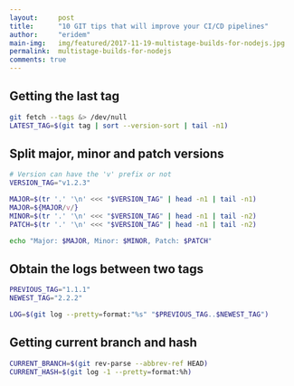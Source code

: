 ```yaml
---
layout:     post
title:      "10 GIT tips that will improve your CI/CD pipelines"
author:     "eridem"
main-img:   img/featured/2017-11-19-multistage-builds-for-nodejs.jpg
permalink:  multistage-builds-for-nodejs
comments: true
---
```


## Getting the last tag

```sh
git fetch --tags &> /dev/null
LATEST_TAG=$(git tag | sort --version-sort | tail -n1)
```

## Split major, minor and patch versions

```sh
# Version can have the 'v' prefix or not
VERSION_TAG="v1.2.3"

MAJOR=$(tr '.' '\n' <<< "$VERSION_TAG" | head -n1 | tail -n1)
MAJOR=${MAJOR/v/}
MINOR=$(tr '.' '\n' <<< "$VERSION_TAG" | head -n1 | tail -n2)
PATCH=$(tr '.' '\n' <<< "$VERSION_TAG" | head -n1 | tail -n2)

echo "Major: $MAJOR, Minor: $MINOR, Patch: $PATCH"
```

## Obtain the logs between two tags

```sh
PREVIOUS_TAG="1.1.1"
NEWEST_TAG="2.2.2"

LOG=$(git log --pretty=format:"%s" "$PREVIOUS_TAG..$NEWEST_TAG")
```

## Getting current branch and hash

```sh
CURRENT_BRANCH=$(git rev-parse --abbrev-ref HEAD)
CURRENT_HASH=$(git log -1 --pretty=format:%h)
```